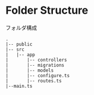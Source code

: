 # Folder Structure

フォルダ構成

```shell
.
|-- public
|-- src
|   |-- app
|       |-- controllers
|       |-- migrations
|       |-- models
|       |-- configure.ts
|       |-- routes.ts
|--main.ts
```
